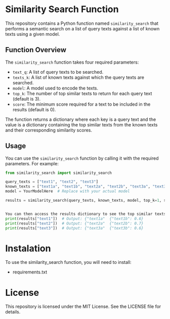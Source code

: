 # Similarity Search Function

This repository contains a Python function named `similarity_search` that performs a semantic search on a list of query texts against a list of known texts using a given model.

## Function Overview

The `similarity_search` function takes four required parameters:

- `text_q`: A list of query texts to be searched.
- `texts_k`: A list of known texts against which the query texts are searched.
- `model`: A model used to encode the texts.
- `top_k`: The number of top similar texts to return for each query text (default is 3).
- `score`: The minimum score required for a text to be included in the results (default is 0).

The function returns a dictionary where each key is a query text and the value is a dictionary containing the top similar texts from the known texts and their corresponding similarity scores.

## Usage

You can use the `similarity_search` function by calling it with the required parameters. For example:

```python
from similarity_search import similarity_search

query_texts = ["text1", "text2", "text3"]
known_texts = ["text1a", "text1b", "text2a", "text2b", "text3a", "text3b"]
model = YourModelHere  # Replace with your actual model

results = similarity_search(query_texts, known_texts, model, top_k=1, score=0.5)


You can then access the results dictionary to see the top similar texts for each query text:
print(results["text1"])  # Output: {"text1a"  {"text1b": 0.6}
print(results["text2"])  # Output: {"text2a"  {"text2b": 0.7}
print(results["text3"])  # Output: {"text3a"  {"text3b": 0.6}

```

# Instalation

To use the similarity_search function, you will need to install:
- requirements.txt

# License

This repository is licensed under the MIT License. See the LICENSE file for details.

